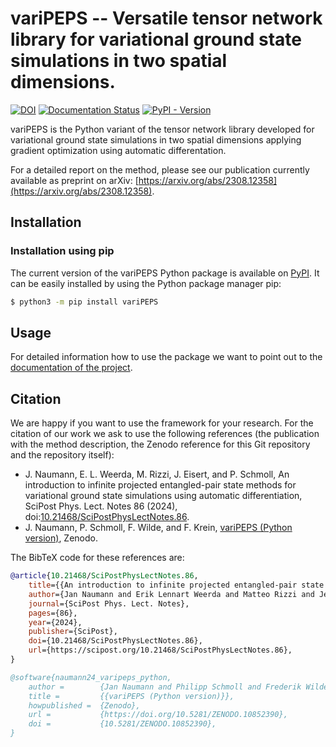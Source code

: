 
# variPEPS -- Versatile tensor network library for variational ground state simulations in two spatial dimensions.

[![DOI](https://zenodo.org/badge/773767511.svg)](https://zenodo.org/doi/10.5281/zenodo.10852390)
[![Documentation Status](https://readthedocs.org/projects/varipeps/badge/?version=latest)](https://varipeps.readthedocs.io/en/stable/?badge=latest)
[![PyPI - Version](https://img.shields.io/pypi/v/varipeps)](https://pypi.org/project/variPEPS/)

variPEPS is the Python variant of the tensor network library developed for
variational ground state simulations in two spatial dimensions applying gradient
optimization using automatic differentation.

For a detailed report on the method, please see our publication currently available as preprint on arXiv: [https://arxiv.org/abs/2308.12358](https://arxiv.org/abs/2308.12358).

## Installation
### Installation using pip
The current version of the variPEPS Python package is available on [PyPI](https://pypi.org/project/variPEPS/). It can be easily installed by using the Python package manager pip:
```bash
$ python3 -m pip install variPEPS
```

## Usage

For detailed information how to use the package we want to point out to the [documentation of the project](https://varipeps.readthedocs.io/en/stable).

## Citation

We are happy if you want to use the framework for your research. For the citation of our work we ask to use the following references (the publication with the method description, the Zenodo reference for this Git repository and the repository itself):
* J. Naumann, E. L. Weerda, M. Rizzi, J. Eisert, and P. Schmoll, An introduction to infinite projected entangled-pair state methods for variational ground state simulations using automatic differentiation, SciPost Phys. Lect. Notes 86 (2024), doi:[10.21468/SciPostPhysLectNotes.86](https://doi.org/10.21468/SciPostPhysLectNotes.86).
* J. Naumann, P. Schmoll, F. Wilde, and F. Krein, [variPEPS (Python version)](https://zenodo.org/doi/10.5281/zenodo.10852390), Zenodo.

The BibTeX code for these references are:
```bibtex
@article{10.21468/SciPostPhysLectNotes.86,
	title={{An introduction to infinite projected entangled-pair state methods for variational ground state simulations using automatic differentiation}},
	author={Jan Naumann and Erik Lennart Weerda and Matteo Rizzi and Jens Eisert and Philipp Schmoll},
	journal={SciPost Phys. Lect. Notes},
	pages={86},
	year={2024},
	publisher={SciPost},
	doi={10.21468/SciPostPhysLectNotes.86},
	url={https://scipost.org/10.21468/SciPostPhysLectNotes.86},
}

@software{naumann24_varipeps_python,
    author =        {Jan Naumann and Philipp Schmoll and Frederik Wilde and Finn Krein},
    title =         {{variPEPS (Python version)}},
    howpublished =  {Zenodo},
    url =           {https://doi.org/10.5281/ZENODO.10852390},
    doi =           {10.5281/ZENODO.10852390},
}
```
